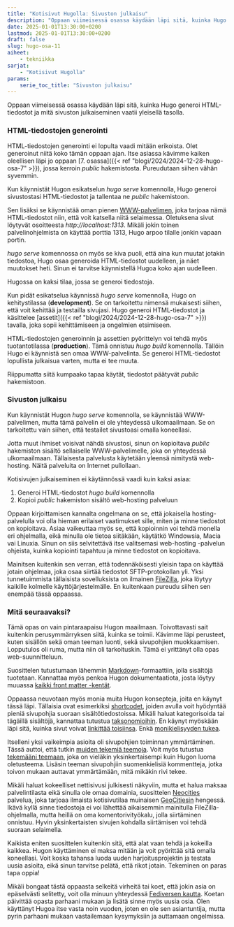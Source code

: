 ```yaml
---
title: "Kotisivut Hugolla: Sivuston julkaisu"
description: "Oppaan viimeisessä osassa käydään läpi sitä, kuinka Hugo generoi HTML-tiedostot ja mitä sivuston julkaiseminen vaatii yleisellä tasolla."
date: 2025-01-01T13:30:00+0200
lastmod: 2025-01-01T13:30:00+0200
draft: false
slug: hugo-osa-11
aiheet:
    - tekniikka
sarjat:
    - "Kotisivut Hugolla"
params:
    serie_toc_title: "Sivuston julkaisu"
---
```

Oppaan viimeisessä osassa käydään läpi sitä, kuinka Hugo generoi HTML-tiedostot ja mitä sivuston julkaiseminen vaatii yleisellä tasolla.

<!--more-->

### HTML-tiedostojen generointi

HTML-tiedostojen generointi ei lopulta vaadi mitään erikoista. Olet generoinut niitä koko tämän oppaan ajan. Itse asiassa kävimme kaiken oleellisen läpi jo oppaan [7. osassa]({{< ref "blogi/2024/2024-12-28-hugo-osa-7" >}}), jossa kerroin *public* hakemistosta. Pureudutaan siihen vähän syvemmin.

Kun käynnistät Hugon esikatselun *hugo serve* komennolla, Hugo generoi sivustostasi HTML-tiedostot ja tallentaa ne *public* hakemistoon.

Sen lisäksi se käynnistää oman pienen [WWW-palvelimen](https://fi.wikipedia.org/wiki/WWW-palvelin), joka tarjoaa nämä HTML-tiedostot niin, että voit katsella niitä selaimessa. Oletuksena sivut löytyvät osoitteesta *http://localhost:1313*. Mikäli jokin toinen palvelinohjelmista on käyttää porttia 1313, Hugo arpoo tilalle jonkin vapaan portin.

*hugo serve* komennossa on myös se kiva puoli, että aina kun muutat jotakin tiedostoa, Hugo osaa generoida HTML-tiedostot uudelleen, ja näet muutokset heti. Sinun ei tarvitse käynnistellä Hugoa koko ajan uudelleen.

Hugossa on kaksi tilaa, jossa se generoi tiedostoja.

Kun pidät esikatselua käynnissä *hugo serve* komennolla, Hugo on kehitystilassa (**development**). Se on tarkoitettu nimensä mukaisesti siihen, että voit kehittää ja testailla sivujasi. Hugo generoi HTML-tiedostot ja käsittelee [assetit]({{< ref "blogi/2024/2024-12-28-hugo-osa-7" >}}) tavalla, joka sopii kehittämiseen ja ongelmien etsimiseen.

HTML-tiedostojen generoinnin ja assettien pyörittelyn voi tehdä myös tuotantotilassa (**production**). Tämä onnistuu *hugo build* komennolla. Tällöin Hugo ei käynnistä sen omaa WWW-palvelinta. Se generoi HTML-tiedostot lopullista julkaisua varten, mutta ei tee muuta.

Riippumatta siitä kumpaako tapaa käytät, tiedostot päätyvät *public* hakemistoon.

### Sivuston julkaisu
Kun käynnistät Hugon *hugo serve* komennolla, se käynnistää WWW-palvelimen, mutta tämä palvelin ei ole yhteydessä ulkomaailmaan. Se on tarkoitettu vain siihen, että testailet sivustoasi omalla koneellasi.

Jotta muut ihmiset voisivat nähdä sivustosi, sinun on kopioitava *public* hakemiston sisältö sellaiselle WWW-palvelimelle, joka on yhteydessä ulkomaailmaan. Tällaisesta palvelusta käytetään yleensä nimitystä web-hosting. Näitä palveluita on Internet pullollaan.

Kotisivujen julkaiseminen ei käytännössä vaadi kuin kaksi asiaa:
1. Generoi HTML-tiedostot *hugo build* komennolla
2. Kopioi *public* hakemiston sisältö web-hosting palveluun

Oppaan kirjoittamisen kannalta ongelmana on se, että jokaisella hosting-palvelulla voi olla hieman erilaiset vaatimukset sille, miten ja minne tiedostot on kopioitava. Asiaa vaikeuttaa myös se, että kopioinnin voi tehdä monella eri ohjelmalla, eikä minulla ole tietoa siitäkään, käytätkö Windowsia, Macia vai Linuxia.  Sinun on siis selvitettävä itse valitsemasi web-hosting -palvelun ohjeista, kuinka kopiointi tapahtuu ja minne tiedostot on kopioitava.

Mainitsen kuitenkin sen verran, että todennäköisesti yleisin tapa on käyttää jotain ohjelmaa, joka osaa siirtää tiedostot SFTP-protokollan yli. Yksi tunnetuimmista tällaisista sovelluksista on ilmainen [FileZilla](https://filezilla-project.org), joka löytyy kaikille kolmelle käyttöjärjestelmälle. En kuitenkaan pureudu siihen sen enempää tässä oppaassa.

### Mitä seuraavaksi?

Tämä opas on vain pintaraapaisu Hugon maailmaan. Toivottavasti sait kuitenkin perusymmärryksen siitä, kuinka se toimii. Kävimme läpi perusteet, kuten sisällön sekä oman teeman luonti, sekä sivupohjien muokkaamisen. Lopputulos oli ruma, mutta niin oli tarkoituskin. Tämä ei yrittänyt olla opas web-suunnitteluun.

Suosittelen tutustumaan lähemmin [Markdown](https://www.markdownguide.org/cheat-sheet/)-formaattiin, jolla sisältöjä tuotetaan. Kannattaa myös penkoa Hugon dokumentaatiota, josta löytyy muuassa [kaikki front matter -kentät](https://gohugo.io/content-management/front-matter/#fields).

Oppaassa neuvotaan myös monia muita Hugon konsepteja, joita en käynyt tässä läpi. Tällaisia ovat esimerkiksi [shortcodet](https://gohugo.io/content-management/shortcodes/), joiden avulla voit hyödyntää pieniä sivupohjia suoraan sisältötiedostoissa. Mikäli haluat kategorisoida tai tägäillä sisältöjä, kannattaa tutustua [taksonomioihin](https://gohugo.io/content-management/taxonomies/). En käynyt myöskään läpi sitä, kuinka sivut voivat [linkittää toisiinsa](https://gohugo.io/content-management/cross-references/). Enkä [monikielisyyden tukea](https://gohugo.io/content-management/multilingual/).

Itselleni yksi vaikeimpia asioita oli sivupohjien toiminnan ymmärtäminen. Tässä auttoi, että tutkin [muiden tekemiä teemoja](https://themes.gohugo.io). Voit myös tutustua [tekemääni teemaan](https://github.com/saaste/simple-hugo-theme), joka on vieläkin yksinkertaisempi kuin Hugon luoma oletusteema. Lisäsin teeman sivupohjiin suomenkielisiä kommentteja, jotka toivon mukaan auttavat ymmärtämään, mitä mikäkin rivi tekee.

Mikäli haluat kokeelliset nettisivusi julkisesti näkyviin, mutta et halua maksaa palvelintilasta eikä sinulla ole omaa domainia, suosittelen [Neocities](https://neocities.org) palvelua, joka tarjoaa ilmaista kotisivutilaa muinaisen [GeoCitiesin](https://fi.wikipedia.org/wiki/GeoCities) hengessä. Ikävä kyllä sinne tiedostoja ei voi lähettää aikaisemmin mainitulla FileZilla-ohjelmalla, mutta heillä on oma komentorivityökalu, jolla siirtäminen onnistuu. Hyvin yksinkertaisten sivujen kohdalla siirtämisen voi tehdä suoraan selaimella.

Kaikista eniten suosittelen kuitenkin sitä, että alat vaan tehdä ja kokeilla kaikkea. Hugon käyttäminen ei maksa mitään ja voit pyörittää sitä omalla koneellasi. Voit koska tahansa luoda uuden harjoitusprojektin ja testata uusia asioita, eikä sinun tarvitse pelätä, että rikot jotain. Tekeminen on paras tapa oppia!

Mikäli bongaat tästä oppaasta selkeitä virheitä tai koet, että jokin asia on epäselvästi selitetty, voit olla minuun yhteydessä [Fediversen kautta](https://mementomori.social/@saaste). Koetan päivittää opasta parhaani mukaan ja lisätä sinne myös uusia osia. Olen käyttänyt Hugoa itse vasta noin vuoden, joten en ole sen asiantuntija, mutta pyrin parhaani mukaan vastailemaan kysymyksiin ja auttamaan ongelmissa.
